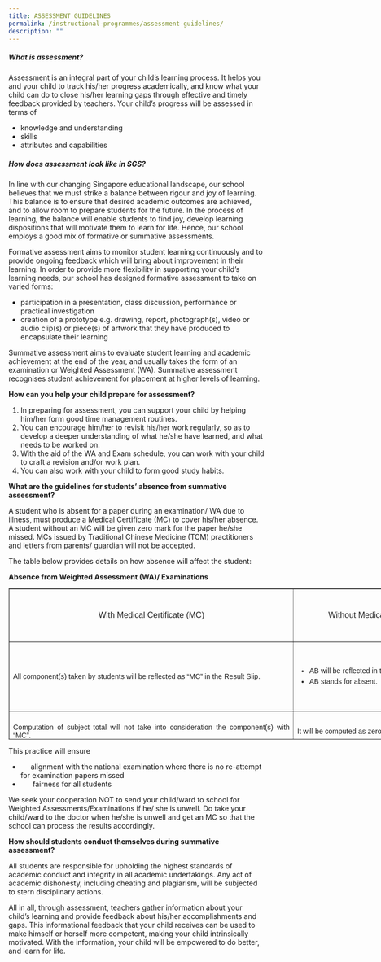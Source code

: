 ```yaml
---
title: ASSESSMENT GUIDELINES
permalink: /instructional-programmes/assessment-guidelines/
description: ""
---
```

##### **What is assessment?**

Assessment is an integral part of your child’s learning process. It helps you and your child to track his/her progress academically, and know what your child can do to close his/her learning gaps through effective and timely feedback provided by teachers. Your child’s progress will be assessed in terms of

*   knowledge and understanding
*   skills
*   attributes and capabilities

##### **How does assessment look like in SGS?**

In line with our changing Singapore educational landscape, our school believes that we must strike a balance between rigour and joy of learning. This balance is to ensure that desired academic outcomes are achieved, and to allow room to prepare students for the future. In the process of learning, the balance will enable students to find joy, develop learning dispositions that will motivate them to learn for life. Hence, our school employs a good mix of formative or summative assessments. 

Formative assessment aims to monitor student learning continuously and to provide ongoing feedback which will bring about improvement in their learning. In order to provide more flexibility in supporting your child’s learning needs, our school has designed formative assessment to take on varied forms:

*   participation in a presentation, class discussion, performance or practical investigation
*   creation of a prototype e.g. drawing, report, photograph(s), video or audio clip(s) or piece(s) of artwork that they have produced to encapsulate their learning

Summative assessment aims to evaluate student learning and academic achievement at the end of the year, and usually takes the form of an examination or Weighted Assessment (WA). Summative assessment recognises student achievement for placement at higher levels of learning.

**How can you help your child prepare for assessment?**

1.  In preparing for assessment, you can support your child by helping him/her form good time management routines.
2.  You can encourage him/her to revisit his/her work regularly, so as to develop a deeper understanding of what he/she have learned, and what needs to be worked on.
3.  With the aid of the WA and Exam schedule, you can work with your child to craft a revision and/or work plan.
4.  You can also work with your child to form good study habits.

**What are the guidelines for students’ absence from summative assessment?**

A student who is absent for a paper during an examination/ WA due to illness, must produce a Medical Certificate (MC) to cover his/her absence. A student without an MC will be given zero mark for the paper he/she missed. MCs issued by Traditional Chinese Medicine (TCM) practitioners and letters from parents/ guardian will not be accepted.

The table below provides details on how absence will affect the student:

**Absence from Weighted Assessment (WA)/ Examinations**

<table border="1" style="box-sizing: border-box; color: rgb(34, 34, 34); font-family: Montserrat, sans-serif; font-size: 14px; font-style: normal; font-variant-ligatures: normal; font-variant-caps: normal; font-weight: 300; letter-spacing: normal; orphans: 2; text-align: start; text-transform: none; white-space: normal; widows: 2; word-spacing: 0px; -webkit-text-stroke-width: 0px; text-decoration-thickness: initial; text-decoration-style: initial; text-decoration-color: initial; border-collapse: collapse; width: 928.877px; height: 297px;"><tbody style="box-sizing: border-box;"><tr style="box-sizing: border-box; height: 104px;"><td style="box-sizing: border-box; width: 559.63px; height: 104px; text-align: center;"><span style="box-sizing: border-box; font-size: 12pt; font-family: arial, helvetica, sans-serif;">With Medical Certificate (MC)</span></td><td style="box-sizing: border-box; width: 368.252px; height: 104px; text-align: center;"><span style="box-sizing: border-box; font-size: 12pt; font-family: arial, helvetica, sans-serif;">Without Medical Certificate (MC)</span></td></tr><tr style="box-sizing: border-box; height: 136px;"><td style="box-sizing: border-box; width: 559.63px; height: 113px; text-align: justify;"><span style="box-sizing: border-box; font-family: arial, helvetica, sans-serif;">All component(s) taken by students will be reflected as “MC” in the Result Slip.</span></td><td style="box-sizing: border-box; width: 368.252px; text-align: center; height: 113px;"><ul style="box-sizing: border-box; list-style-type: disc;"><li style="box-sizing: border-box; line-height: 1.5; text-align: left;"><span style="box-sizing: border-box; font-family: arial, helvetica, sans-serif;">AB will be reflected in the Result Slip.</span></li><li style="box-sizing: border-box; line-height: 1.5; text-align: left;"><span style="box-sizing: border-box; font-family: arial, helvetica, sans-serif;">AB stands for absent.</span></li></ul></td></tr><tr style="box-sizing: border-box; height: 80px;"><td style="box-sizing: border-box; width: 559.63px; height: 80px; text-align: justify;"><span style="box-sizing: border-box; font-family: arial, helvetica, sans-serif;">Computation of subject total will not take into consideration the component(s) with “MC”.</span></td><td style="box-sizing: border-box; width: 368.252px; height: 80px; text-align: left;"><span style="box-sizing: border-box; font-family: arial, helvetica, sans-serif;">It will be computed as zero marks in the overall results.</span></td></tr></tbody></table>

This practice will ensure

*        alignment with the national examination where there is no re-attempt for examination papers missed
*         fairness for all students

We seek your cooperation NOT to send your child/ward to school for Weighted Assessments/Examinations if he/ she is unwell. Do take your child/ward to the doctor when he/she is unwell and get an MC so that the school can process the results accordingly.

**How should students conduct themselves during summative assessment?**

All students are responsible for upholding the highest standards of academic conduct and integrity in all academic undertakings. Any act of academic dishonesty, including cheating and plagiarism, will be subjected to stern disciplinary actions.

All in all, through assessment, teachers gather information about your child’s learning and provide feedback about his/her accomplishments and gaps. This informational feedback that your child receives can be used to make himself or herself more competent, making your child intrinsically motivated. With the information, your child will be empowered to do better, and learn for life.